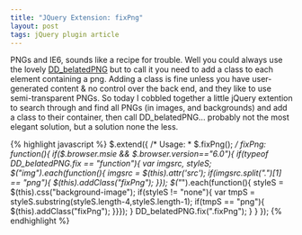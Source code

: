 ```yaml
---
title: "JQuery Extension: fixPng"
layout: post
tags: jQuery plugin article
---
```


PNGs and IE6, sounds like a recipe for trouble. Well you could always use the lovely [DD_belatedPNG](http://www.dillerdesign.com/experiment/DD_belatedPNG/) <!--more-->
but to call it you need to add a class to each element containing a png. Adding a class is fine unless you have user-generated content &amp; no control over the back end, and they like to use semi-transparent PNGs. So today I cobbled together a little jQuery extention to search through and find all PNGs (in images, and backgrounds) and add a class to their container, then call DD_belatedPNG... probably not the most elegant solution, but a solution none the less.

{% highlight javascript %}
    $.extend({
    /* Usage:
    * $.fixPng();
    */
    fixPng: function(){
    if($.browser.msie && $.browser.version=="6.0"){
    if(typeof DD_belatedPNG.fix == "function"){
    var imgsrc, styleS;
    $("img").each(function(){
    imgsrc = $(this).attr('src');
    if(imgsrc.split(".")[1] == "png"){
    $(this).addClass("fixPng");
    }});
    $("*").each(function(){
    styleS = $(this).css("background-image");
    if(styleS != "none"){
    var tmpS = styleS.substring(styleS.length-4,styleS.length-1);
    if(tmpS == "png"){
    $(this).addClass("fixPng");
    }}});
    }
    DD_belatedPNG.fix(".fixPng");
    }
    }
    });
{% endhighlight %}
